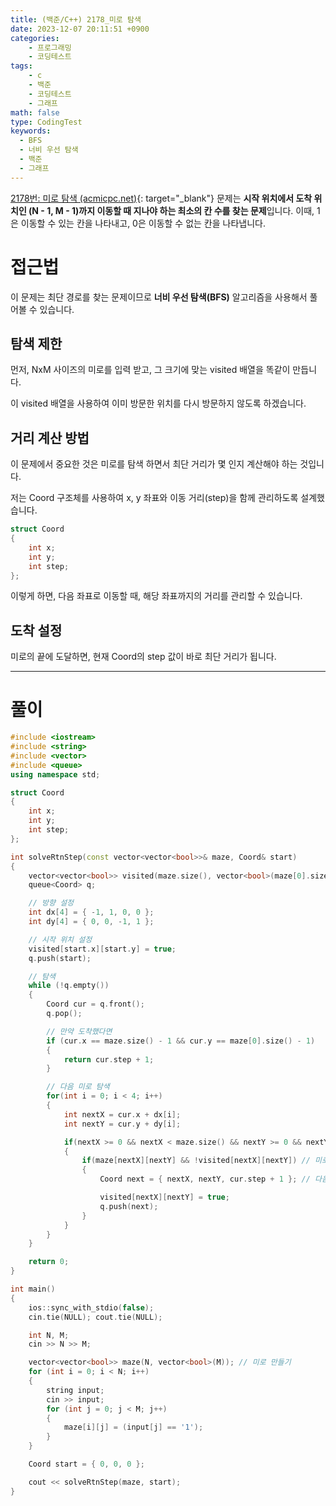 ```yaml
---
title: (백준/C++) 2178_미로 탐색
date: 2023-12-07 20:11:51 +0900
categories:
    - 프로그래밍
    - 코딩테스트
tags:
    - c
    - 백준
    - 코딩테스트
    - 그래프
math: false
type: CodingTest
keywords:
  - BFS
  - 너비 우선 탐색
  - 백준
  - 그래프
---
```


[2178번: 미로 탐색 (acmicpc.net)](https://www.acmicpc.net/problem/2178){: target="_blank"} 문제는 **시작 위치에서 도착 위치인 (N - 1, M - 1)까지 이동할 때 지나야 하는 최소의 칸 수를 찾는 문제**입니다. 이때, 1은 이동할 수 있는 칸을 나타내고, 0은 이동할 수 없는 칸을 나타냅니다.

# 접근법

이 문제는 최단 경로를 찾는 문제이므로 <span class="keyword">**너비 우선 탐색(BFS)**</span> 알고리즘을 사용해서 풀어볼 수 있습니다.

## 탐색 제한

먼저, NxM 사이즈의 미로를 입력 받고, 그 크기에 맞는 visited 배열을 똑같이 만듭니다.

이 visited 배열을 사용하여 이미 방문한 위치를 다시 방문하지 않도록 하겠습니다.

## 거리 계산 방법

이 문제에서 중요한 것은 미로를 탐색 하면서 최단 거리가 몇 인지 계산해야 하는 것입니다.

저는 Coord 구조체를 사용하여 x, y 좌표와 이동 거리(step)을 함께 관리하도록 설계했습니다.

```cpp
struct Coord
{
	int x;
	int y;
	int step;
};
```

이렇게 하면, 다음 좌표로 이동할 때, 해당 좌표까지의 거리를 관리할 수 있습니다.

## 도착 설정

미로의 끝에 도달하면, 현재 Coord의 step 값이 바로 최단 거리가 됩니다.

---

# 풀이

```cpp
#include <iostream>
#include <string>
#include <vector>
#include <queue>
using namespace std;

struct Coord
{
	int x;
	int y;
	int step;
};

int solveRtnStep(const vector<vector<bool>>& maze, Coord& start)
{
	vector<vector<bool>> visited(maze.size(), vector<bool>(maze[0].size(), false));
	queue<Coord> q;

	// 방향 설정
	int dx[4] = { -1, 1, 0, 0 };
	int dy[4] = { 0, 0, -1, 1 };

	// 시작 위치 설정
	visited[start.x][start.y] = true;
	q.push(start);

	// 탐색
	while (!q.empty())
	{
		Coord cur = q.front();
		q.pop();

		// 만약 도착했다면
		if (cur.x == maze.size() - 1 && cur.y == maze[0].size() - 1)
		{
			return cur.step + 1;
		}

		// 다음 미로 탐색
		for(int i = 0; i < 4; i++)
		{
			int nextX = cur.x + dx[i];
			int nextY = cur.y + dy[i];

			if(nextX >= 0 && nextX < maze.size() && nextY >= 0 && nextY < maze[0].size())
			{
				if(maze[nextX][nextY] && !visited[nextX][nextY]) // 미로가 1이고 방문하지 않았다면
				{
					Coord next = { nextX, nextY, cur.step + 1 }; // 다음 좌표와 거리 설정

					visited[nextX][nextY] = true;
					q.push(next);
				}
			}
		}
	}

	return 0;
}

int main()
{
	ios::sync_with_stdio(false);
	cin.tie(NULL); cout.tie(NULL);

	int N, M;
	cin >> N >> M;

	vector<vector<bool>> maze(N, vector<bool>(M)); // 미로 만들기
	for (int i = 0; i < N; i++)
	{
		string input;
		cin >> input;
		for (int j = 0; j < M; j++)
		{
			maze[i][j] = (input[j] == '1');
		}
	}

	Coord start = { 0, 0, 0 };

	cout << solveRtnStep(maze, start);
}
```